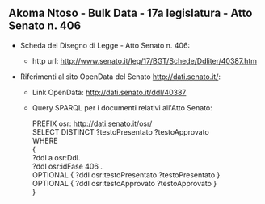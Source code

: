 ## Akoma Ntoso - Bulk Data - 17a legislatura - Atto Senato n. 406 ##

* Scheda del Disegno di Legge - Atto Senato n. 406:
	* http url: http://www.senato.it/leg/17/BGT/Schede/Ddliter/40387.htm

* Riferimenti al sito OpenData del Senato http://dati.senato.it/:
	* Link OpenData: http://dati.senato.it/ddl/40387
	* Query SPARQL per i documenti relativi all'Atto Senato:

        PREFIX osr: <http://dati.senato.it/osr/>  
		SELECT DISTINCT ?testoPresentato ?testoApprovato  
		WHERE  
		{  
		    ?ddl a osr:Ddl.  
		    ?ddl osr:idFase 406 .  
		    OPTIONAL { ?ddl osr:testoPresentato ?testoPresentato }  
		    OPTIONAL { ?ddl osr:testoApprovato ?testoApprovato }  
		}
		